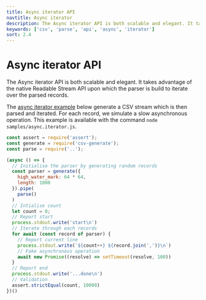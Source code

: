 ```yaml
---
title: Async iterator API
navtitle: Async iterator
description: The Async iterator API is both scalable and elegant. It takes advantage of the native Readable Stream API upon which the parser is build to iterate over the parsed records.
keywords: ['csv', 'parse', 'api', 'async', 'iterator']
sort: 2.4
---
```


# Async iterator API

The Async iterator API is both scalable and elegant. It takes advantage of
the native Readable Stream API upon which the parser is build to iterate
over the parsed records.

The [async iterator example](https://github.com/adaltas/node-csv-parse/blob/master/samples/async.iterator.js) below generate a CSV stream which is then parsed and iterated. For
each record, we simulate a slow asynchronous operation. This example is available with the command `node samples/async.iterator.js`.

```js
const assert = require('assert');
const generate = require('csv-generate');
const parse = require('..');

(async () => {
  // Initialise the parser by generating random records
  const parser = generate({
    high_water_mark: 64 * 64,
    length: 1000
  }).pipe(
    parse()
  )
  // Intialise count
  let count = 0;
  // Report start
  process.stdout.write('start\n')
  // Iterate through each records
  for await (const record of parser) {
    // Report current line
    process.stdout.write(`${count++} ${record.join(',')}\n`)
    // Fake asynchronous operation
    await new Promise((resolve) => setTimeout(resolve, 100))
  }
  // Report end
  process.stdout.write('...done\n')
  // Validation
  assert.strictEqual(count, 10000)
})()
```
